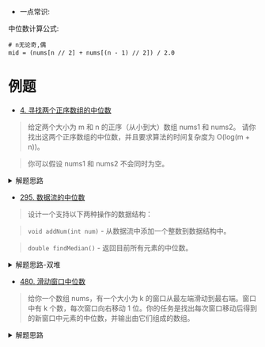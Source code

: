 - 一点常识:

中位数计算公式:
```shell script
# n无论奇,偶
mid = (nums[n // 2] + nums[(n - 1) // 2]) / 2.0
```

# 例题
- [4. 寻找两个正序数组的中位数](https://leetcode-cn.com/problems/median-of-two-sorted-arrays/)
> 给定两个大小为 m 和 n 的正序（从小到大）数组 nums1 和 nums2。
请你找出这两个正序数组的中位数，并且要求算法的时间复杂度为 O(log(m + n))。

>你可以假设 nums1 和 nums2 不会同时为空。

<details>
    <summary>解题思路</summary>
    
参考:

[中位数的小技巧](https://leetcode-cn.com/problems/median-of-two-sorted-arrays/solution/shuang-zhi-zhen-by-powcai/)

[寻找两个有序数组的中位数 C#](https://leetcode-cn.com/problems/median-of-two-sorted-arrays/solution/leetcode-4-median-of-two-sorted-arrays-xun-zhao-li/)

这道题如果时间复杂度没有限定在 `O(log(m+n))`，
我们可以用 `O(logm+logn)` 的算法解决，
用两个指针分别指向两个数组，比较指针下的元素大小，
一共移动次数为 `(m+n + 1)/2`，便是中位数。

如图:

![](./相关的图/正序数组中位数1.png)

![](./相关的图/正序数组中位数2.png)

```python
class Solution:
    def findMedianSortedArrays(self, nums1: List[int], nums2: List[int]) -> float:
        n1, n2 = len(nums1), len(nums2)
        if n1 > n2:
            return self.findMedianSortedArrays(nums2, nums1)
        k = (n1 + n2 + 1) // 2
        lo, hi = 0, n1
        while lo < hi:
            i = lo + ((hi - lo) >> 1)
            j = k - i
            if nums1[i] < nums2[j - 1]:
                lo = i + 1
            else:
                hi = i
        i, j = lo, k - lo
        c1 = max(nums1[i - 1] if i > 0 else float('-Inf'), nums2[j - 1] if j > 0 else float('-Inf'))
        if (n1 + n2) & 1:
            return c1
        c2 = min(nums1[i] if i < n1 else float('Inf'), nums2[j] if j < n2 else float('Inf'))
        return (c1 + c2) / 2.0
``` 
</details>

- [295. 数据流的中位数](https://leetcode-cn.com/problems/find-median-from-data-stream/)
> 设计一个支持以下两种操作的数据结构：

> `void addNum(int num)` - 从数据流中添加一个整数到数据结构中。

>`double findMedian()` - 返回目前所有元素的中位数。

<details>
    <summary>解题思路-双堆</summary>
    
```python
class MedianFinder:

    def __init__(self):
        """
        initialize your data structure here.
        """
        self.size = 0
        self.maxheap = []
        self.minheap = []
        

    def addNum(self, num: int) -> None:
        self.size += 1
        # 因为 (前半段长度 >= 后半段长度)， 所以add的元素优先补冲到后半段
        # 新add的元素，从前半段“游走”一遍后加入后半段，维护了数组递增
        _, max_top = heapq.heappushpop(self.maxheap, (-num, num))
        heapq.heappush(self.minheap, max_top)
        # 再来看整体长度，如果是奇数长度，则上面的操作使得 (前半段长度 < 后半段长度)
        # 需要从后半段匀出来一个，放到前半段
        if self.size & 1 == 1:
            min_top = heapq.heappop(self.minheap)
            heapq.heappush(self.maxheap, (-min_top, min_top))
        

    def findMedian(self) -> float:
        # 前半段大顶堆存的 tumple
        if self.size & 1 == 1:
            return self.maxheap[0][1]
        else:
            return (self.maxheap[0][1] + self.minheap[0]) / 2.0
``` 
</details>

- [480. 滑动窗口中位数](https://leetcode-cn.com/problems/sliding-window-median/)
> 给你一个数组 nums，有一个大小为 k 的窗口从最左端滑动到最右端。窗口中有 k 个数，每次窗口向右移动 1 位。你的任务是找出每次窗口移动后得到的新窗口中元素的中位数，并输出由它们组成的数组。

<details>
    <summary>解题思路</summary>
    
```python
class Solution:
    def medianSlidingWindow(self, nums: List[int], k: int) -> List[float]:
        lo, hi = 0, 0
        ans = []
        window = []
        # 套用 sliding window 模板
        while hi < len(nums):
            # 第一步，入窗就完事了
            bisect.insort_left(window, nums[hi])
            # 第二步，维护窗口，该出窗得出窗
            while len(window) > k:
                # 出窗
                window.pop(bisect.bisect_left(window, nums[lo]))
                # 窗口左端收缩
                lo += 1
            # 第三步，做该做的事
            if len(window) == k:
                # 注意这个求中位数的表达式，无论len(window)奇偶都如此
                ans.append((window[k // 2] + window[(k - 1) // 2]) / 2)
            # 最后，窗口右端始终右移，在路上
            hi += 1
        return ans
``` 
</details>
